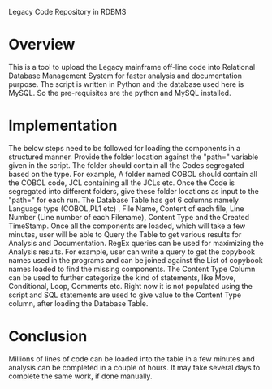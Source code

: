 Legacy Code Repository in RDBMS


# Overview

This is a tool to upload the Legacy mainframe off-line code into Relational Database Management System for faster analysis and documentation purpose.
The script is written in Python and the database used here is MySQL. 
So the pre-requisites are the python and MySQL installed.

# Implementation

The below steps need to be followed for loading the components in a structured manner.
Provide the folder location against the "path=" variable given in the script.
The folder should contain all the Codes segregated based on the type.
For example, A folder named COBOL should contain all the COBOL code, JCL containing all the JCLs etc.
Once the Code is segregated into different folders, give these folder locations as input to the "path=" for each run.
The Database Table has got 6 columns namely Language type (COBOL,PL1 etc) , File Name, Content of each file, Line Number (Line number of each Filename), Content Type and the Created TimeStamp.
Once all the components are loaded, which will take a few minutes, user will be able to Query the Table to get various results for Analysis and Documentation.
RegEx queries can be used for maximizing the Analysis results.
For example, user can write a query to get the copybook names used in the programs and can be joined against the List of copybook names loaded to find the missing components.
The Content Type Column can be used to further categorize the kind of statements, like Move, Conditional, Loop, Comments etc.
Right now it is not populated using the script and SQL statements are used to give value to the Content Type column, after loading the Database Table.

# Conclusion

Millions of lines of code can be loaded into the table in a few minutes and analysis can be completed in a couple of hours.
It may take several days to complete the same work, if done manually.

